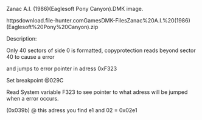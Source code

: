 Zanac A.I. (1986)(Eaglesoft Pony Canyon).DMK image.

httpsdownload.file-hunter.comGamesDMK-FilesZanac%20A.I.%20(1986)(Eaglesoft%20Pony%20Canyon).zip

Description:

Only 40 sectors of side 0 is formatted, copyprotection reads beyond sector 40 to cause a error

and jumps to error pointer in adress 0xF323


Set breakpoint @029C


Read System variable F323 to see pointer to what adress will be jumped when a error occurs.

(0x039b) @ this adress you find e1 and 02 = 0x02e1

